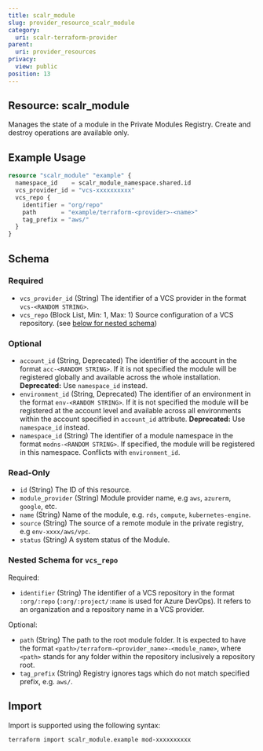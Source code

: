 ```yaml
---
title: scalr_module
slug: provider_resource_scalr_module
category:
  uri: scalr-terraform-provider
parent:
  uri: provider_resources
privacy:
  view: public
position: 13
---
```

## Resource: scalr_module

Manages the state of a module in the Private Modules Registry. Create and destroy operations are available only.

## Example Usage

```terraform
resource "scalr_module" "example" {
  namespace_id    = scalr_module_namespace.shared.id
  vcs_provider_id = "vcs-xxxxxxxxxx"
  vcs_repo {
    identifier = "org/repo"
    path       = "example/terraform-<provider>-<name>"
    tag_prefix = "aws/"
  }
}
```

<!-- schema generated by tfplugindocs -->
## Schema

### Required

- `vcs_provider_id` (String) The identifier of a VCS provider in the format `vcs-<RANDOM STRING>`.
- `vcs_repo` (Block List, Min: 1, Max: 1) Source configuration of a VCS repository. (see [below for nested schema](#nestedblock--vcs_repo))

### Optional

- `account_id` (String, Deprecated) The identifier of the account in the format `acc-<RANDOM STRING>`. If it is not specified the module will be registered globally and available across the whole installation. **Deprecated:** Use `namespace_id` instead.
- `environment_id` (String, Deprecated) The identifier of an environment in the format `env-<RANDOM STRING>`. If it is not specified the module will be registered at the account level and available across all environments within the account specified in `account_id` attribute. **Deprecated:** Use `namespace_id` instead.
- `namespace_id` (String) The identifier of a module namespace in the format `modns-<RANDOM STRING>`. If specified, the module will be registered in this namespace. Conflicts with `environment_id`.

### Read-Only

- `id` (String) The ID of this resource.
- `module_provider` (String) Module provider name, e.g `aws`, `azurerm`, `google`, etc.
- `name` (String) Name of the module, e.g. `rds`, `compute`, `kubernetes-engine`.
- `source` (String) The source of a remote module in the private registry, e.g `env-xxxx/aws/vpc`.
- `status` (String) A system status of the Module.

<a id="nestedblock--vcs_repo"></a>
### Nested Schema for `vcs_repo`

Required:

- `identifier` (String) The identifier of a VCS repository in the format `:org/:repo` (`:org/:project/:name` is used for Azure DevOps). It refers to an organization and a repository name in a VCS provider.

Optional:

- `path` (String) The path to the root module folder. It is expected to have the format `<path>/terraform-<provider_name>-<module_name>`, where `<path>` stands for any folder within the repository inclusively a repository root.
- `tag_prefix` (String) Registry ignores tags which do not match specified prefix, e.g. `aws/`.

## Import

Import is supported using the following syntax:

```shell
terraform import scalr_module.example mod-xxxxxxxxxx
```
